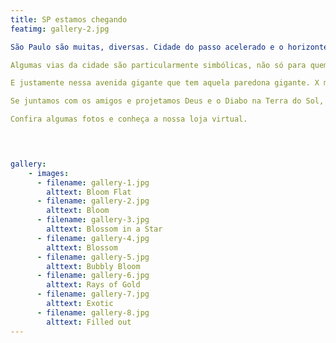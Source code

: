 ```yaml
---
title: SP estamos chegando
featimg: gallery-2.jpg

São Paulo são muitas, diversas. Cidade do passo acelerado e o horizonte ocupado pela arquitetura que não deixa mentir: SP é uma cidade complexa e enorme. 

Algumas vias da cidade são particularmente simbólicas, não só para quem é ou vive aqui, mas também para os turistas. A Consolação é uma delas, via certa para quem se locomove pela cidade ou veio conhecer algo por estas bandas.  

E justamente nessa avenida gigante que tem aquela paredona gigante. X metros, com milhares de pessoas passando e a gente não se aguentou.

Se juntamos com os amigos e projetamos Deus e o Diabo na Terra do Sol, do Glauber Rocha na paredona na véspera do feriado da independência. Com alguns spoilers de que a Fluidlab- laboratório dos prazeres está chegando. 

Confira algumas fotos e conheça a nossa loja virtual.


 

gallery:
    - images:
      - filename: gallery-1.jpg
        alttext: Bloom Flat
      - filename: gallery-2.jpg
        alttext: Bloom
      - filename: gallery-3.jpg
        alttext: Blossom in a Star
      - filename: gallery-4.jpg
        alttext: Blossom
      - filename: gallery-5.jpg
        alttext: Bubbly Bloom
      - filename: gallery-6.jpg
        alttext: Rays of Gold
      - filename: gallery-7.jpg
        alttext: Exotic
      - filename: gallery-8.jpg
        alttext: Filled out
---
```


